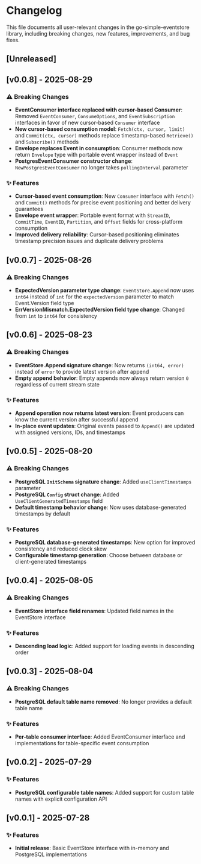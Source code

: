 # Changelog

This file documents all user-relevant changes in the go-simple-eventstore library, including breaking changes, new features, improvements, and bug fixes.

## [Unreleased]

## [v0.0.8] - 2025-08-29

### ⚠️ Breaking Changes
- **EventConsumer interface replaced with cursor-based Consumer**: Removed `EventConsumer`, `ConsumeOptions`, and `EventSubscription` interfaces in favor of new cursor-based `Consumer` interface
- **New cursor-based consumption model**: `Fetch(ctx, cursor, limit)` and `Commit(ctx, cursor)` methods replace timestamp-based `Retrieve()` and `Subscribe()` methods  
- **Envelope replaces Event in consumption**: Consumer methods now return `Envelope` type with portable event wrapper instead of `Event`
- **PostgresEventConsumer constructor change**: `NewPostgresEventConsumer` no longer takes `pollingInterval` parameter

### ✨ Features
- **Cursor-based event consumption**: New `Consumer` interface with `Fetch()` and `Commit()` methods for precise event positioning and better delivery guarantees
- **Envelope event wrapper**: Portable event format with `StreamID`, `CommitTime`, `EventID`, `Partition`, and `Offset` fields for cross-platform consumption
- **Improved delivery reliability**: Cursor-based positioning eliminates timestamp precision issues and duplicate delivery problems

## [v0.0.7] - 2025-08-26

### ⚠️ Breaking Changes
- **ExpectedVersion parameter type change**: `EventStore.Append` now uses `int64` instead of `int` for the `expectedVersion` parameter to match Event.Version field type
- **ErrVersionMismatch.ExpectedVersion field type change**: Changed from `int` to `int64` for consistency

## [v0.0.6] - 2025-08-23

### ⚠️ Breaking Changes
- **EventStore.Append signature change**: Now returns `(int64, error)` instead of `error` to provide latest version after append
- **Empty append behavior**: Empty appends now always return version `0` regardless of current stream state

### ✨ Features
- **Append operation now returns latest version**: Event producers can know the current version after successful append
- **In-place event updates**: Original events passed to `Append()` are updated with assigned versions, IDs, and timestamps

## [v0.0.5] - 2025-08-20

### ⚠️ Breaking Changes
- **PostgreSQL `InitSchema` signature change**: Added `useClientTimestamps` parameter
- **PostgreSQL `Config` struct change**: Added `UseClientGeneratedTimestamps` field
- **Default timestamp behavior change**: Now uses database-generated timestamps by default

### ✨ Features
- **PostgreSQL database-generated timestamps**: New option for improved consistency and reduced clock skew
- **Configurable timestamp generation**: Choose between database or client-generated timestamps

## [v0.0.4] - 2025-08-05

### ⚠️ Breaking Changes
- **EventStore interface field renames**: Updated field names in the EventStore interface

### ✨ Features
- **Descending load logic**: Added support for loading events in descending order

## [v0.0.3] - 2025-08-04

### ⚠️ Breaking Changes
- **PostgreSQL default table name removed**: No longer provides a default table name

### ✨ Features
- **Per-table consumer interface**: Added EventConsumer interface and implementations for table-specific event consumption

## [v0.0.2] - 2025-07-29

### ✨ Features
- **PostgreSQL configurable table names**: Added support for custom table names with explicit configuration API

## [v0.0.1] - 2025-07-28

### ✨ Features
- **Initial release**: Basic EventStore interface with in-memory and PostgreSQL implementations
